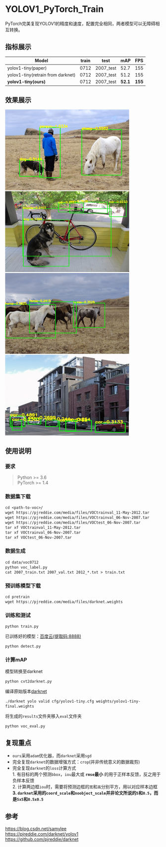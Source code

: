 # YOLOV1_PyTorch_Train
PyTorch完美复现YOLOV1的精度和速度，配置完全相同，两者模型可以无障碍相互转换。

## 指标展示
|Model| train | test | mAP | FPS |
|-----|------|------|-----|-----|
|yolov1-tiny(paper) | 0712 |	2007_test |	52.7 |	155 |
|yolov1-tiny(retrain from darknet) | 0712 |	2007_test |	51.2 |	155 |
|**yolov1-tiny(ours)** | 0712 |	2007_test |	**52.1** |	**155** |

## 效果展示
<img src="assets/result1.jpg" width="400" height="260"/>   <img src="assets/result2.jpg" width="400" height="260"/>   
<img src="assets/result3.jpg" width="400" height="260"/>   <img src="assets/result4.jpg" width="400" height="260"/>   

## 使用说明
### 要求
> Python >= 3.6 \
> PyTorch >= 1.4
### 数据集下载
```shell script
cd <path-to-voc>/
wget https://pjreddie.com/media/files/VOCtrainval_11-May-2012.tar
wget https://pjreddie.com/media/files/VOCtrainval_06-Nov-2007.tar
wget https://pjreddie.com/media/files/VOCtest_06-Nov-2007.tar
tar xf VOCtrainval_11-May-2012.tar
tar xf VOCtrainval_06-Nov-2007.tar
tar xf VOCtest_06-Nov-2007.tar
```
### 数据生成
```shell script
cd data/voc0712
python voc_label.py
cat 2007_train.txt 2007_val.txt 2012_*.txt > train.txt
```
### 预训练模型下载
```shell script
cd pretrain
wget https://pjreddie.com/media/files/darknet.weights
```
### 训练和测试
```shell script
python train.py
```
已训练好的模型：[百度云(提取码:8888)](https://pan.baidu.com/s/1xDWUi5Vwiwnf3VMFjpla_g)
```shell script
python detect.py
```
### 计算mAP
模型转换至darknet
```shell script
python cvt2darknet.py
```
编译原始版本[darknet](https://github.com/pjreddie/darknet)
```shell script
./darknet yolo valid cfg/yolov1-tiny.cfg weights/yolov1-tiny-final.weights
```
将生成的`results`文件夹移入`eval`文件夹
```shell script
python voc_eval.py
```

## 复现重点
- `ours`采用`adam`优化器，而`darknet`采用`sgd`
- 完全复现`darknet`的数据增强方式：`crop`(并非传统意义的数据裁剪)
- 完全复现`darknet`的`loss`计算方式
  <br>1. 有目标的两个预测`bbox`，`iou`最大或 **`rmse`最小** 的用于正样本反馈，反之用于负样本反馈
  <br>2. 计算两边框`iou`时，需要将预测边框的`宽`和`高`分别平方，用以对应样本边框
  <br>**3. `darknet`采用的`coord_scale`和`noobject_scale`并非论文所说的`5`和`0.5`，而是`5x5`和`0.5x0.5`**

## 参考
https://blog.csdn.net/samylee  
https://pjreddie.com/darknet/yolov1  
https://github.com/pjreddie/darknet

